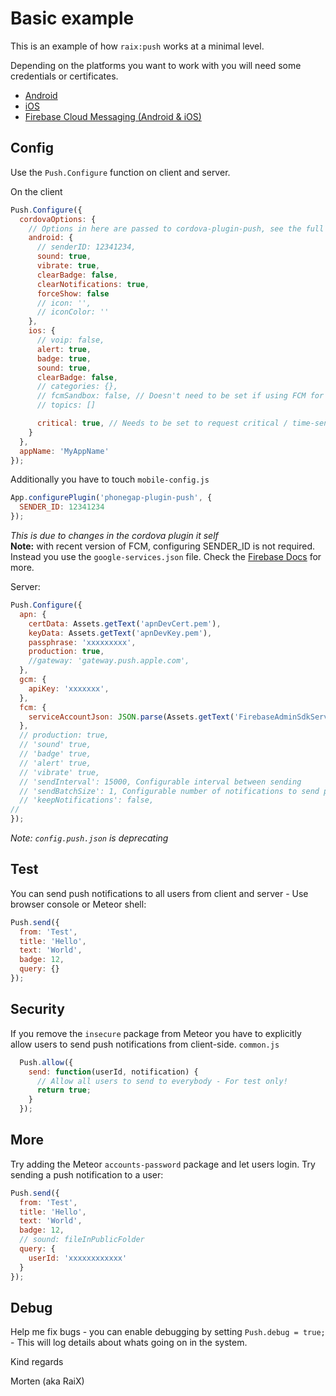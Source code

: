 Basic example
=============

This is an example of how `raix:push` works at a minimal level.

Depending on the platforms you want to work with you will need some credentials or certificates.
* [Android](ANDROID.md)
* [iOS](IOS.md)
* [Firebase Cloud Messaging (Android & iOS)](FIREBASE.md)

## Config
Use the `Push.Configure` function on client and server.

On the client
```js
Push.Configure({
  cordovaOptions: {
    // Options in here are passed to cordova-plugin-push, see the full API reference: https://github.com/havesource/cordova-plugin-push/blob/master/docs/API.md#pushnotificationinitoptions
    android: {
      // senderID: 12341234,
      sound: true,
      vibrate: true,
      clearBadge: false,
      clearNotifications: true,
      forceShow: false
      // icon: '',
      // iconColor: ''
    },
    ios: {
      // voip: false,
      alert: true,
      badge: true,
      sound: true,
      clearBadge: false,
      // categories: {},
      // fcmSandbox: false, // Doesn't need to be set if using FCM for iOS with 'APNs Authentication Key' instead of 'APNs Certificates'
      // topics: []

      critical: true, // Needs to be set to request critical / time-sensitive permissions
    }
  },
  appName: 'MyAppName'
});
```

Additionally you have to touch `mobile-config.js`
```js
App.configurePlugin('phonegap-plugin-push', {
  SENDER_ID: 12341234
});
```
*This is due to changes in the cordova plugin it self*  
**Note:** with recent version of FCM, configuring SENDER_ID is not required. Instead you use the `google-services.json` file. Check the [Firebase Docs](docs/FIREBASE.md) for more.  

Server:
```js
Push.Configure({
  apn: {
    certData: Assets.getText('apnDevCert.pem'),
    keyData: Assets.getText('apnDevKey.pem'),
    passphrase: 'xxxxxxxxx',
    production: true,
    //gateway: 'gateway.push.apple.com',
  },
  gcm: {
    apiKey: 'xxxxxxx',
  },
  fcm: {
    serviceAccountJson: JSON.parse(Assets.getText('FirebaseAdminSdkServiceAccountKey.json')); // File located in the /private directory
  },
  // production: true,
  // 'sound' true,
  // 'badge' true,
  // 'alert' true,
  // 'vibrate' true,
  // 'sendInterval': 15000, Configurable interval between sending
  // 'sendBatchSize': 1, Configurable number of notifications to send per batch
  // 'keepNotifications': false,
//
});
```
*Note: `config.push.json` is deprecating*

## Test
You can send push notifications to all users from client and server - Use browser console or Meteor shell:

```js
Push.send({
  from: 'Test',
  title: 'Hello',
  text: 'World',
  badge: 12,
  query: {}
});
```

## Security
If you remove the `insecure` package from Meteor you have to explicitly allow users to send push notifications from client-side.
`common.js`
```js
  Push.allow({
    send: function(userId, notification) {
      // Allow all users to send to everybody - For test only!
      return true;
    }
  });
```

## More
Try adding the Meteor `accounts-password` package and let users login. Try sending a push notification to a user:

```js
Push.send({
  from: 'Test',
  title: 'Hello',
  text: 'World',
  badge: 12,
  // sound: fileInPublicFolder
  query: {
    userId: 'xxxxxxxxxxxx'
  }
});
```

## Debug
Help me fix bugs - you can enable debugging by setting `Push.debug = true;` - This will log details about whats going on in the system.

Kind regards

Morten (aka RaiX)